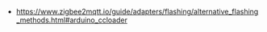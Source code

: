 - https://www.zigbee2mqtt.io/guide/adapters/flashing/alternative_flashing_methods.html#arduino_ccloader

